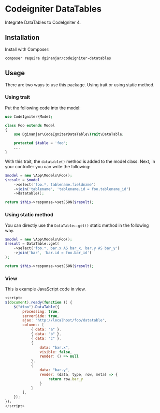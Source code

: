 # Codeigniter DataTables
Integrate DataTables to CodeIgniter 4.

## Installation

Install with Composer:

```shell
composer require dginanjar/codeigniter-datatables
```

## Usage

There are two ways to use this package. Using trait or using static method.

### Using trait

Put the following code into the model:

```php
use CodeIgniter\Model;

class Foo extends Model
{
    use Dginanjar\CodeIgniterDataTable\Trait\DataTable;

    protected $table = 'foo';
    ...
}
```

With this trait, the `datatable()` method is added to the model class. Next, in your controller you can write the following:

```php
$model = new \App\Models\Foo();
$result = $model
    ->select('foo.*, tablename.fieldname')
    ->join('tablename', 'tablename.id = foo.tablename_id')
    ->datatable();

return $this->response->setJSON($result);
```

### Using static method

You can directly use the `DataTable::get()` static method in the following way.

```php
$model = new \App\Models\Foo();
$result = DataTable::get(
    ->select('foo.*, bar.x AS bar_x, bar.y AS bar_y')
    ->join('bar', 'bar.id = foo.bar_id')
);

return $this->response->setJSON($result);
```

### View

This is example JavaScript code in view.

```js
<script>
$(document).ready(function () {
    $("#foo").DataTable({
        processing: true,
        serverSide: true,
        ajax: "http://localhost/foo/datatable",
        columns: [
            { data: "a" },
            { data: "b" },
            { data: "c" },
            {
                data: "bar.x",
                visible: false,
                render: () => null
            },
            {
                data: "bar.y",
                render: (data, type, row, meta) => {
                    return row.bar_y
                }
            }
        ],
    });
});
</script>
```